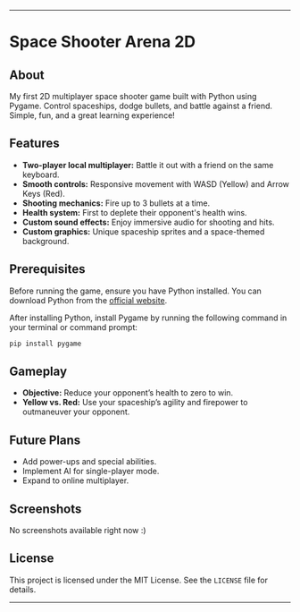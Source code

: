 
---

# Space Shooter Arena 2D

## About
My first 2D multiplayer space shooter game built with Python using Pygame. Control spaceships, dodge bullets, and battle against a friend. Simple, fun, and a great learning experience!

## Features
- **Two-player local multiplayer:** Battle it out with a friend on the same keyboard.
- **Smooth controls:** Responsive movement with WASD (Yellow) and Arrow Keys (Red).
- **Shooting mechanics:** Fire up to 3 bullets at a time.
- **Health system:** First to deplete their opponent's health wins.
- **Custom sound effects:** Enjoy immersive audio for shooting and hits.
- **Custom graphics:** Unique spaceship sprites and a space-themed background.

## Prerequisites
Before running the game, ensure you have Python installed. You can download Python from the [official website](https://www.python.org/downloads/).

After installing Python, install Pygame by running the following command in your terminal or command prompt:

```bash
pip install pygame
```

## Gameplay
- **Objective:** Reduce your opponent’s health to zero to win.
- **Yellow vs. Red:** Use your spaceship’s agility and firepower to outmaneuver your opponent.

## Future Plans
- Add power-ups and special abilities.
- Implement AI for single-player mode.
- Expand to online multiplayer.

## Screenshots
No screenshots available right now :)

## License
This project is licensed under the MIT License. See the `LICENSE` file for details.

---
